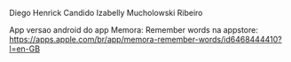 Diego Henrick Candido
Izabelly Mucholowski Ribeiro

App versao android do app Memora: Remember words na appstore: https://apps.apple.com/br/app/memora-remember-words/id6468444410?l=en-GB
